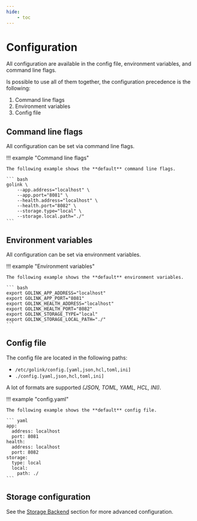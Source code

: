 ```yaml
---
hide:
    - toc
---
```


# Configuration

All configuration are available in the config file, environment variables, and command line flags.

Is possible to use all of them together, the configuration precedence is the following:

1. Command line flags
2. Environment variables
3. Config file

## Command line flags

All configuration can be set via command line flags.

!!! example "Command line flags"

    The following example shows the **default** command line flags.

    ``` bash
    golink \
        --app.address="localhost" \
        --app.port="8081" \
        --health.address="localhost" \
        --health.port="8082" \
        --storage.type="local" \
        --storage.local.path="./"
    ```

## Environment variables

All configuration can be set via environment variables.

!!! example "Environment variables"

    The following example shows the **default** environment variables.

    ``` bash
    export GOLINK_APP_ADDRESS="localhost"
    export GOLINK_APP_PORT="8081"
    export GOLINK_HEALTH_ADDRESS="localhost"
    export GOLINK_HEALTH_PORT="8082"
    export GOLINK_STORAGE_TYPE="local"
    export GOLINK_STORAGE_LOCAL_PATH="./"
    ```

## Config file

The config file are located in the following paths:

* `/etc/golink/config.[yaml,json,hcl,toml,ini]`
* `./config.[yaml,json,hcl,toml,ini]`

A lot of formats are supported *(JSON, TOML, YAML, HCL, INI)*.

!!! example "config.yaml"

    The following example shows the **default** config file.

    ``` yaml
    app:
      address: localhost
      port: 8081
    health:
      address: localhost
      port: 8082
    storage:
      type: local
      local:
        path: ./
    ```

## Storage configuration

See the [Storage Backend](/storage) section for more advanced configuration.
